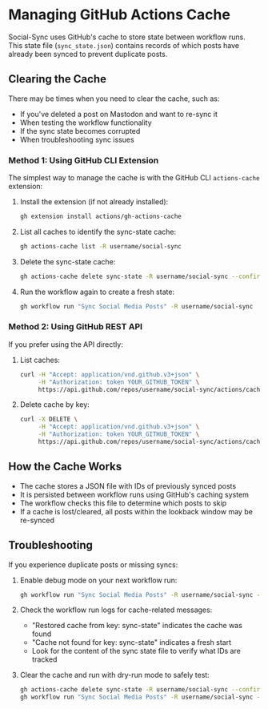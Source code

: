 # Managing GitHub Actions Cache

Social-Sync uses GitHub's cache to store state between workflow runs. This state
file (`sync_state.json`) contains records of which posts have already been
synced to prevent duplicate posts.

## Clearing the Cache

There may be times when you need to clear the cache, such as:

- If you've deleted a post on Mastodon and want to re-sync it
- When testing the workflow functionality
- If the sync state becomes corrupted
- When troubleshooting sync issues

### Method 1: Using GitHub CLI Extension

The simplest way to manage the cache is with the GitHub CLI `actions-cache`
extension:

1. Install the extension (if not already installed):
   ```bash
   gh extension install actions/gh-actions-cache
   ```

2. List all caches to identify the sync-state cache:
   ```bash
   gh actions-cache list -R username/social-sync
   ```

3. Delete the sync-state cache:
   ```bash
   gh actions-cache delete sync-state -R username/social-sync --confirm
   ```

4. Run the workflow again to create a fresh state:
   ```bash
   gh workflow run "Sync Social Media Posts" -R username/social-sync
   ```

### Method 2: Using GitHub REST API

If you prefer using the API directly:

1. List caches:
   ```bash
   curl -H "Accept: application/vnd.github.v3+json" \
        -H "Authorization: token YOUR_GITHUB_TOKEN" \
        https://api.github.com/repos/username/social-sync/actions/caches
   ```

2. Delete cache by key:
   ```bash
   curl -X DELETE \
        -H "Accept: application/vnd.github.v3+json" \
        -H "Authorization: token YOUR_GITHUB_TOKEN" \
        https://api.github.com/repos/username/social-sync/actions/caches?key=sync-state
   ```

## How the Cache Works

- The cache stores a JSON file with IDs of previously synced posts
- It is persisted between workflow runs using GitHub's caching system
- The workflow checks this file to determine which posts to skip
- If a cache is lost/cleared, all posts within the lookback window may be re-synced

## Troubleshooting

If you experience duplicate posts or missing syncs:

1. Enable debug mode on your next workflow run:
   ```bash
   gh workflow run "Sync Social Media Posts" -R username/social-sync --field debug=true
   ```

2. Check the workflow run logs for cache-related messages:
   - "Restored cache from key: sync-state" indicates the cache was found
   - "Cache not found for key: sync-state" indicates a fresh start
   - Look for the content of the sync state file to verify what IDs are tracked

3. Clear the cache and run with dry-run mode to safely test:
   ```bash
   gh actions-cache delete sync-state -R username/social-sync --confirm
   gh workflow run "Sync Social Media Posts" -R username/social-sync --field dry_run=true
   ```
